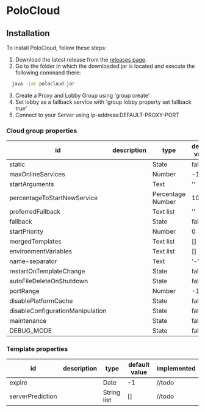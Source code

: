 # PoloCloud

## Installation

To install PoloCloud, follow these steps:

1. Download the latest release from the [releases page](https://github.com/HttpMarco/polocloud/releases/).
2. Go to the folder in which the downloaded jar is located and execute the following command there:
```bash
  java -jar polocloud.jar
```
3. Create a Proxy and Lobby Group using 'group create'
4. Set lobby as a fallback service with 'group lobby property set fallback true'
5. Connect to your Server using ip-address:DEFAULT-PROXY-PORT

### Cloud group properties
| id                               | description | type              | default value  | implemented |
|----------------------------------|-------------|-------------------|----------------|-------------|
| static                           |             | State             | false          | yes         |
| maxOnlineServices                |             | Number            | -1             | yes         |
| startArguments                   |             | Text              | ''             | //todo      |
| percentageToStartNewService      |             | Percentage Number | 100.0          | //todo      |
| preferredFallback                |             | Text list         | ''             | //todo      |
| fallback                         |             | State             | false          | yes         |
| startPriority                    |             | Number            | 0              | //todo      |
| mergedTemplates                  |             | Text list         | []             | //todo      |
| environmentVariables             |             | Text list         | []             | //todo      |
| name-separator                   |             | Text              | '-'            | //todo      |
| restartOnTemplateChange          |             | State             | false          | //todo      |
| autoFileDeleteOnShutdown         |             | State             | false          | //todo      |
| portRange                        |             | Number            | -1             | //todo      |
| disablePlatformCache             |             | State             | false          | //todo      |
| disableConfigurationManipulation |             | State             | false          | //todo      |
| maintenance                      |             | State             | false          | yes         |
| DEBUG_MODE                      |             | State             | false          | yes         | 

### Template properties
| id               | description | type        | default value | implemented |
|------------------|-------------|-------------|---------------|-------------|
| expire           |             | Date        | -1            | //todo      |
| serverPrediction |             | String list | []            | //todo      |
